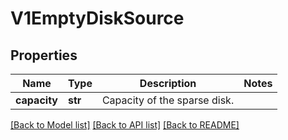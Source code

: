 # V1EmptyDiskSource

## Properties
Name | Type | Description | Notes
------------ | ------------- | ------------- | -------------
**capacity** | **str** | Capacity of the sparse disk. | 

[[Back to Model list]](../README.md#documentation-for-models) [[Back to API list]](../README.md#documentation-for-api-endpoints) [[Back to README]](../README.md)


